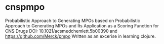 # cnspmpo
 Probabilistic Approach to Generating MPOs 
 based on Probabilistic Approach to Generating MPOs and Its Application as a Scoring Function for CNS Drugs 
 DOI: 10.1021/acsmedchemlett.5b00390 and https://github.com/Merck/pmpo
 Written as an excerise in learning clojure.
